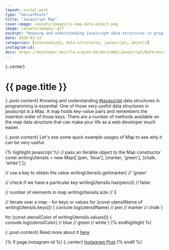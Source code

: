 ```yaml
---
layout: social-post
type: "SocialPosts"
title: "Javascript Map"
cover-image: /assets/images/js-map-data-object.png
image: /assets/images/.gif
excerpt: "Knowing and understanding javascript data structures in programming is essential. One of those very useful data structures in javascript is a Map. A map holds key-value pairs and remembers the insertion order of those keys..."
date: 2020-03-12
categories: [intermediate, data-structures, javascript, objects]
instagram-id:
docs: https://developer.mozilla.org/en-US/docs/Web/JavaScript/Reference/Global_Objects/Map
---
```

{:.center}
# {{ page.title }}

{:.post-content}
Knowing and understanding [#javascript](/tags/javascript/) data structures in programming is essential.
One of those very useful data structures in javascript is a Map. A map holds key-value pairs and remembers the insertion order of those keys. There are a number of methods available on the map data structure that can make your life as a web developer much easier.

{:.post-content}
Let's see some quick example usages of Map to see why it can be very useful.

{% highlight javascript %}
// pass an iterable object to the Map constructor
const writingUtensils = new Map([
    [pen, 'blue'],
    [marker, 'green'],
    [chalk, 'white']
]);

// use a key to obtain the value
writingUtensils.get(marker) // 'green'

// check if we have a particular key
writingUtensils.has(pencil) // false

// number of elements in map
writingUtensils.size // 3

// iterate over a map - for keys or values
for (const utensilName of writingUtensils.keys()) {
  console.log(utensilName)
  // pen
  // marker
  // chalk
}

for (const utensilColor of writingUtensils.values()) {
  console.log(utensilColor)
  // blue
  // green
  // white
}
{% endhighlight %}

{:.post-content}
Read more about it <a href="{{page.docs}}" target="_blank">here</a>

{% if page.instagram-id %}
{:.center}
<a class="insta-link" href="https://www.instagram.com/p/{{page.instagram-id}}" target="_blank">Instagram Post</a>
{% endif %}
